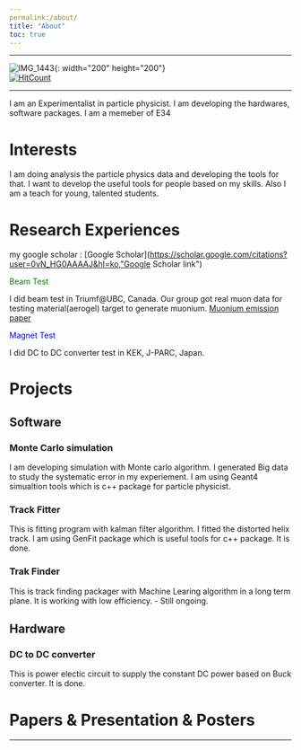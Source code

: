 ```yaml
---
permalink:/about/
title: "About"
toc: true
---
```

* * *
![IMG_1443](https://user-images.githubusercontent.com/35910868/88503062-87d01480-d00b-11ea-8478-1327f8a95be3.jpg){: width="200" height="200"}   
[![HitCount](http://hits.dwyl.com/woodolee/https://woodoleegithubio/.svg)](http://hits.dwyl.com/woodolee/https://woodoleegithubio/)
* * *
I am an Experimentalist in particle physicist. I am developing the hardwares, software packages.
I am a memeber of E34 

# Interests
I am doing analysis the particle physics data and developing the tools for that. 
I want to develop the useful tools for people based on my skills.
Also I am a teach for young, talented students.

# Research Experiences
my google scholar : [Google Scholar](https://scholar.google.com/citations?user=0vN_HG0AAAAJ&hl=ko,"Google Scholar link")

<span style="color:green">Beam Test</span>

I did beam test in Triumf@UBC, Canada. Our group got real muon data for testing material(aerogel) target to generate muonium.
[Muonium emission paper](https://academic.oup.com/ptep/article/2014/9/091C01/1530603, "Muoniumlink")

<span style="color:Blue">Magnet Test</span>

I did DC to DC converter test in KEK, J-PARC, Japan.   

# Projects
## Software
### Monte Carlo simulation
I am developing simulation with Monte carlo algorithm. I generated Big data to study the systematic error in my experiement.
I am using Geant4 simualtion tools which is c++ package for particle physicist.
### Track Fitter
This is fitting program with kalman filter algorithm. I fitted the distorted helix track.
I am using GenFit package which is useful tools for c++ package. It is done. 
### Trak Finder
This is track finding packager with Machine Learing algorithm in a long term plane. It is working with low efficiency. - Still ongoing.
## Hardware
### DC to DC converter
This is power electic circuit to supply the constant DC power based on Buck converter. It is done. 
# Papers & Presentation & Posters


---

